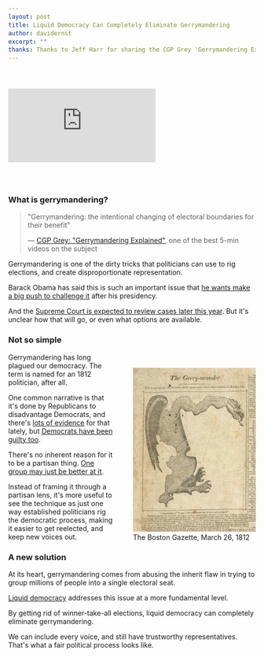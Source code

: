 ```yaml
---
layout: post
title: Liquid Democracy Can Completely Eliminate Gerrymandering
author: davidernst
excerpt: ""
thanks: Thanks to Jeff Harr for sharing the CGP Grey 'Gerrymandering Explained' video with me
---
```


<iframe src="https://www.youtube.com/embed/Mky11UJb9AY" frameborder="0" allowfullscreen style="margin: 40px auto"></iframe>

<br />

### What is gerrymandering?

> "Gerrymandering: the intentional changing of electoral boundaries for their benefit"
>
> — [CGP Grey: "Gerrymandering Explained"](https://www.youtube.com/watch?v=Mky11UJb9AY), one of the best 5-min videos on the subject

Gerrymandering is one of the dirty tricks that politicians can use to rig elections, and create disproportionate representation.

Barack Obama has said this is such an important issue that [he wants make a big push to challenge it](http://www.foxnews.com/politics/2017/02/25/obama-democratic-super-group-unite-to-end-gerrymandering-win-state-races-reclaim-majorities.html) after his presidency.

And the [Supreme Court is expected to review cases later this year](https://www.nytimes.com/2017/04/21/us/democrats-gerrymander-supreme-court.html). But it's unclear how that will go, or even what options are available.

### Not so simple

<figure class="image" style="float: right; margin: 30px 0 0 40px;">
  <img src="/assets/article_images/2017-05-12-liquid-democracy-can-completely-eliminate-gerrymandering/original-gerrymandering-photo.jpeg" style="width: 250px;margin-top: 0px;">
  <figcaption>The Boston Gazette, March 26, 1812</figcaption>
</figure>

Gerrymandering has long plagued our democracy. The term is named for an 1812 politician, after all.

One common narrative is that it's done by Republicans to disadvantage Democrats, and there's [lots of evidence](http://assets.motherjones.com/interactives/projects/2012/11/gerrymandering/stacked-gop.png) for that lately, but [Democrats have been guilty too](https://en.wikipedia.org/wiki/Maryland%27s_3rd_congressional_district).

There's no inherent reason for it to be a partisan thing. [One group may just be better at it](http://nymag.com/daily/intelligencer/2016/04/gops-house-seats-are-safe-heres-why.html).

Instead of framing it through a partisan lens, it's more useful to see the technique as just one way established politicians rig the democratic process, making it easier to get reelected, and keep new voices out.

### A new solution

At its heart, gerrymandering comes from abusing the inherit flaw in trying to group millions of people into a single electoral seat.

[Liquid democracy](https://intro.liquid.vote) addresses this issue at a more fundamental level.

By getting rid of winner-take-all elections, liquid democracy can completely eliminate gerrymandering.

We can include every voice, and still have trustworthy representatives. That's what a fair political process looks like.
